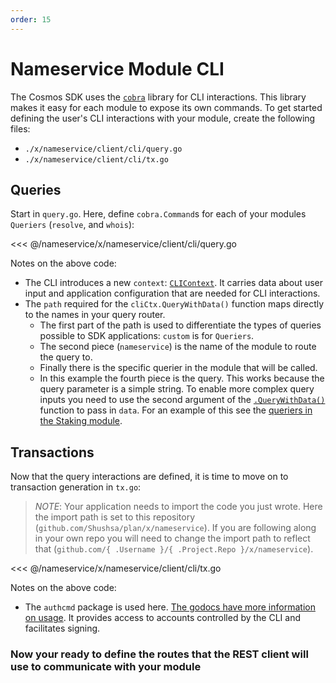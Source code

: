 ```yaml
---
order: 15
---
```


# Nameservice Module CLI

The Cosmos SDK uses the [`cobra`](https://github.com/spf13/cobra) library for CLI interactions. This library makes it easy for each module to expose its own commands. To get started defining the user's CLI interactions with your module, create the following files:

- `./x/nameservice/client/cli/query.go`
- `./x/nameservice/client/cli/tx.go`

## Queries

Start in `query.go`. Here, define `cobra.Command`s for each of your modules `Queriers` (`resolve`, and `whois`):

<<< @/nameservice/x/nameservice/client/cli/query.go

Notes on the above code:

- The CLI introduces a new `context`: [`CLIContext`](https://godoc.org/github.com/cosmos/cosmos-sdk/client/context#CLIContext). It carries data about user input and application configuration that are needed for CLI interactions.
- The `path` required for the `cliCtx.QueryWithData()` function maps directly to the names in your query router.
  - The first part of the path is used to differentiate the types of queries possible to SDK applications: `custom` is for `Queriers`.
  - The second piece (`nameservice`) is the name of the module to route the query to.
  - Finally there is the specific querier in the module that will be called.
  - In this example the fourth piece is the query. This works because the query parameter is a simple string. To enable more complex query inputs you need to use the second argument of the [`.QueryWithData()`](https://godoc.org/github.com/cosmos/cosmos-sdk/client/context#CLIContext.QueryWithData) function to pass in `data`. For an example of this see the [queriers in the Staking module](https://github.com/cosmos/cosmos-sdk/blob/5af6bd77aa6c0e8facc936947a3365416892e44d/x/staking/keeper/querier.go).

## Transactions

Now that the query interactions are defined, it is time to move on to transaction generation in `tx.go`:

> _*NOTE*_: Your application needs to import the code you just wrote. Here the import path is set to this repository (`github.com/Shushsa/plan/x/nameservice`). If you are following along in your own repo you will need to change the import path to reflect that (`github.com/{ .Username }/{ .Project.Repo }/x/nameservice`).

<<< @/nameservice/x/nameservice/client/cli/tx.go

Notes on the above code:

- The `authcmd` package is used here. [The godocs have more information on usage](https://godoc.org/github.com/cosmos/cosmos-sdk/x/auth/client/cli#GetAccountDecoder). It provides access to accounts controlled by the CLI and facilitates signing.

### Now your ready to define the routes that the REST client will use to communicate with your module
